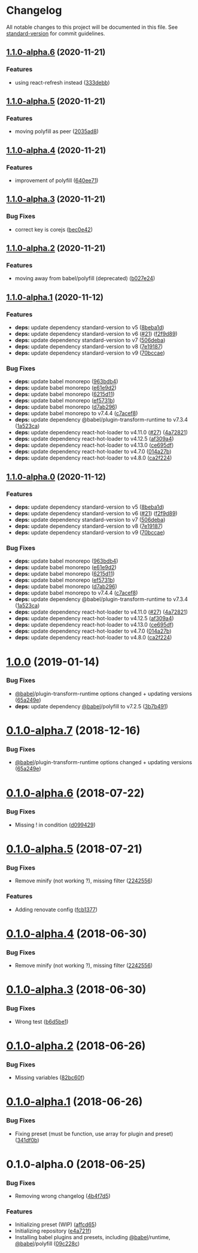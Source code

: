 # Changelog

All notable changes to this project will be documented in this file. See [standard-version](https://github.com/conventional-changelog/standard-version) for commit guidelines.

## [1.1.0-alpha.6](https://github.com/thc-tools/babel-preset-react/compare/v1.1.0-alpha.5...v1.1.0-alpha.6) (2020-11-21)


### Features

* using react-refresh instead ([333debb](https://github.com/thc-tools/babel-preset-react/commit/333debb73f4299d6bb4c9942c420220215c0aa2c))

## [1.1.0-alpha.5](https://github.com/thc-tools/babel-preset-react/compare/v1.1.0-alpha.4...v1.1.0-alpha.5) (2020-11-21)


### Features

*  moving polyfill as peer ([2035ad8](https://github.com/thc-tools/babel-preset-react/commit/2035ad810d6f2321ee8f67c6fa53b90f3b522af9))

## [1.1.0-alpha.4](https://github.com/thc-tools/babel-preset-react/compare/v1.1.0-alpha.3...v1.1.0-alpha.4) (2020-11-21)


### Features

* improvement of polyfill ([640ee71](https://github.com/thc-tools/babel-preset-react/commit/640ee71a95c7211c7f9371d70d3d2f6bb013e8f0))

## [1.1.0-alpha.3](https://github.com/thc-tools/babel-preset-react/compare/v1.1.0-alpha.2...v1.1.0-alpha.3) (2020-11-21)


### Bug Fixes

* correct key is corejs ([bec0e42](https://github.com/thc-tools/babel-preset-react/commit/bec0e4292688b3d76195119d8b31d118b311eedf))

## [1.1.0-alpha.2](https://github.com/thc-tools/babel-preset-react/compare/v1.1.0-alpha.1...v1.1.0-alpha.2) (2020-11-21)


### Features

* moving away from babel/polyfill (deprecated) ([b027e24](https://github.com/thc-tools/babel-preset-react/commit/b027e24dcb57710171f9a46af01a2aa772d2a77a))

## [1.1.0-alpha.1](https://github.com/thc-tools/babel-preset-react/compare/v1.0.0...v1.1.0-alpha.1) (2020-11-12)


### Features

* **deps:** update dependency standard-version to v5 ([8beba1d](https://github.com/thc-tools/babel-preset-react/commit/8beba1d3474b27f8715efc8381438235d4ff17bc))
* **deps:** update dependency standard-version to v6 ([#21](https://github.com/thc-tools/babel-preset-react/issues/21)) ([f2f9d89](https://github.com/thc-tools/babel-preset-react/commit/f2f9d896afba9ed4b2cc7fe6d788b45525805fee))
* **deps:** update dependency standard-version to v7 ([506deba](https://github.com/thc-tools/babel-preset-react/commit/506deba4bd72e4460000f84634d42aa6b25b214a))
* **deps:** update dependency standard-version to v8 ([7e19187](https://github.com/thc-tools/babel-preset-react/commit/7e19187ece4d905e8839a381e0f329692d8f9787))
* **deps:** update dependency standard-version to v9 ([70bccae](https://github.com/thc-tools/babel-preset-react/commit/70bccaee6ec5798f3425edc270ce6613958f9b0a))


### Bug Fixes

* **deps:** update babel monorepo ([963bdb4](https://github.com/thc-tools/babel-preset-react/commit/963bdb4e7c6ccf5ed4dfcf656556dbb32184f57b))
* **deps:** update babel monorepo ([e61e9d2](https://github.com/thc-tools/babel-preset-react/commit/e61e9d2914c9b0ad3ea39b2be272bca3453fc6d5))
* **deps:** update babel monorepo ([6215d11](https://github.com/thc-tools/babel-preset-react/commit/6215d11b25a64655660666a03f14ecb9eaf09000))
* **deps:** update babel monorepo ([ef5731b](https://github.com/thc-tools/babel-preset-react/commit/ef5731bdeb29894a855cf09ca7d23e250a9c6035))
* **deps:** update babel monorepo ([d7ab296](https://github.com/thc-tools/babel-preset-react/commit/d7ab296c17ba7b753525758c899e09356d4f1c8a))
* **deps:** update babel monorepo to v7.4.4 ([c7acef8](https://github.com/thc-tools/babel-preset-react/commit/c7acef8931fe92b6f77e34cb181f6f947d3fd28b))
* **deps:** update dependency @babel/plugin-transform-runtime to v7.3.4 ([1a523ca](https://github.com/thc-tools/babel-preset-react/commit/1a523cadb8ad11ff68beaf4ef8d245094ba6ea26))
* **deps:** update dependency react-hot-loader to v4.11.0 ([#27](https://github.com/thc-tools/babel-preset-react/issues/27)) ([4a72821](https://github.com/thc-tools/babel-preset-react/commit/4a7282161ed55a155b894180dc7e8955a2cd17f2))
* **deps:** update dependency react-hot-loader to v4.12.5 ([af309a4](https://github.com/thc-tools/babel-preset-react/commit/af309a4595d3287930877dc8bf6f7fe6d6651e0c))
* **deps:** update dependency react-hot-loader to v4.13.0 ([ce695df](https://github.com/thc-tools/babel-preset-react/commit/ce695df294b5395785a583542548b3aeef86eaf9))
* **deps:** update dependency react-hot-loader to v4.7.0 ([014a27b](https://github.com/thc-tools/babel-preset-react/commit/014a27b90643ac5469d7f277de44156b1b3af9b9))
* **deps:** update dependency react-hot-loader to v4.8.0 ([ca2f224](https://github.com/thc-tools/babel-preset-react/commit/ca2f224c13888ed1ac7ed41a3f73bc1e749c769e))

## [1.1.0-alpha.0](https://github.com/thc-tools/babel-preset-react/compare/v1.0.0...v1.1.0-alpha.0) (2020-11-12)


### Features

* **deps:** update dependency standard-version to v5 ([8beba1d](https://github.com/thc-tools/babel-preset-react/commit/8beba1d3474b27f8715efc8381438235d4ff17bc))
* **deps:** update dependency standard-version to v6 ([#21](https://github.com/thc-tools/babel-preset-react/issues/21)) ([f2f9d89](https://github.com/thc-tools/babel-preset-react/commit/f2f9d896afba9ed4b2cc7fe6d788b45525805fee))
* **deps:** update dependency standard-version to v7 ([506deba](https://github.com/thc-tools/babel-preset-react/commit/506deba4bd72e4460000f84634d42aa6b25b214a))
* **deps:** update dependency standard-version to v8 ([7e19187](https://github.com/thc-tools/babel-preset-react/commit/7e19187ece4d905e8839a381e0f329692d8f9787))
* **deps:** update dependency standard-version to v9 ([70bccae](https://github.com/thc-tools/babel-preset-react/commit/70bccaee6ec5798f3425edc270ce6613958f9b0a))


### Bug Fixes

* **deps:** update babel monorepo ([963bdb4](https://github.com/thc-tools/babel-preset-react/commit/963bdb4e7c6ccf5ed4dfcf656556dbb32184f57b))
* **deps:** update babel monorepo ([e61e9d2](https://github.com/thc-tools/babel-preset-react/commit/e61e9d2914c9b0ad3ea39b2be272bca3453fc6d5))
* **deps:** update babel monorepo ([6215d11](https://github.com/thc-tools/babel-preset-react/commit/6215d11b25a64655660666a03f14ecb9eaf09000))
* **deps:** update babel monorepo ([ef5731b](https://github.com/thc-tools/babel-preset-react/commit/ef5731bdeb29894a855cf09ca7d23e250a9c6035))
* **deps:** update babel monorepo ([d7ab296](https://github.com/thc-tools/babel-preset-react/commit/d7ab296c17ba7b753525758c899e09356d4f1c8a))
* **deps:** update babel monorepo to v7.4.4 ([c7acef8](https://github.com/thc-tools/babel-preset-react/commit/c7acef8931fe92b6f77e34cb181f6f947d3fd28b))
* **deps:** update dependency @babel/plugin-transform-runtime to v7.3.4 ([1a523ca](https://github.com/thc-tools/babel-preset-react/commit/1a523cadb8ad11ff68beaf4ef8d245094ba6ea26))
* **deps:** update dependency react-hot-loader to v4.11.0 ([#27](https://github.com/thc-tools/babel-preset-react/issues/27)) ([4a72821](https://github.com/thc-tools/babel-preset-react/commit/4a7282161ed55a155b894180dc7e8955a2cd17f2))
* **deps:** update dependency react-hot-loader to v4.12.5 ([af309a4](https://github.com/thc-tools/babel-preset-react/commit/af309a4595d3287930877dc8bf6f7fe6d6651e0c))
* **deps:** update dependency react-hot-loader to v4.13.0 ([ce695df](https://github.com/thc-tools/babel-preset-react/commit/ce695df294b5395785a583542548b3aeef86eaf9))
* **deps:** update dependency react-hot-loader to v4.7.0 ([014a27b](https://github.com/thc-tools/babel-preset-react/commit/014a27b90643ac5469d7f277de44156b1b3af9b9))
* **deps:** update dependency react-hot-loader to v4.8.0 ([ca2f224](https://github.com/thc-tools/babel-preset-react/commit/ca2f224c13888ed1ac7ed41a3f73bc1e749c769e))

<a name="1.0.0"></a>
# [1.0.0](https://github.com/thc-tools/babel-preset-react/compare/v0.1.0-alpha.7...v1.0.0) (2019-01-14)


### Bug Fixes

* [@babel](https://github.com/babel)/plugin-transform-runtime options changed + updating versions ([65a249e](https://github.com/thc-tools/babel-preset-react/commit/65a249e))
* **deps:** update dependency [@babel](https://github.com/babel)/polyfill to v7.2.5 ([3b7b491](https://github.com/thc-tools/babel-preset-react/commit/3b7b491))



<a name="0.1.0-alpha.7"></a>
# [0.1.0-alpha.7](https://github.com/thc-tools/babel-preset-react/compare/v0.1.0-alpha.6...v0.1.0-alpha.7) (2018-12-16)


### Bug Fixes

* [@babel](https://github.com/babel)/plugin-transform-runtime options changed + updating versions ([65a249e](https://github.com/thc-tools/babel-preset-react/commit/65a249e))



<a name="0.1.0-alpha.6"></a>
# [0.1.0-alpha.6](https://github.com/thc-tools/babel-preset-react/compare/v0.1.0-alpha.5...v0.1.0-alpha.6) (2018-07-22)


### Bug Fixes

* Missing ! in condition ([d099429](https://github.com/thc-tools/babel-preset-react/commit/d099429))



<a name="0.1.0-alpha.5"></a>
# [0.1.0-alpha.5](https://github.com/thc-tools/babel-preset-react/compare/v0.1.0-alpha.4...v0.1.0-alpha.5) (2018-07-21)


### Bug Fixes

* Remove minify (not working ?), missing filter ([2242556](https://github.com/thc-tools/babel-preset-react/commit/2242556))


### Features

* Adding renovate config ([fcb1377](https://github.com/thc-tools/babel-preset-react/commit/fcb1377))



<a name="0.1.0-alpha.4"></a>
# [0.1.0-alpha.4](https://github.com/thc-tools/babel-preset-react/compare/v0.1.0-alpha.3...v0.1.0-alpha.4) (2018-06-30)


### Bug Fixes

* Remove minify (not working ?), missing filter ([2242556](https://github.com/thc-tools/babel-preset-react/commit/2242556))



<a name="0.1.0-alpha.3"></a>
# [0.1.0-alpha.3](https://github.com/thc-tools/babel-preset-react/compare/v0.1.0-alpha.2...v0.1.0-alpha.3) (2018-06-30)


### Bug Fixes

* Wrong test ([b6d5be1](https://github.com/thc-tools/babel-preset-react/commit/b6d5be1))



<a name="0.1.0-alpha.2"></a>
# [0.1.0-alpha.2](https://github.com/thc-tools/babel-preset-react/compare/v0.1.0-alpha.1...v0.1.0-alpha.2) (2018-06-26)


### Bug Fixes

* Missing variables ([82bc60f](https://github.com/thc-tools/babel-preset-react/commit/82bc60f))



<a name="0.1.0-alpha.1"></a>
# [0.1.0-alpha.1](https://github.com/thc-tools/babel-preset-react/compare/v0.1.0-alpha.0...v0.1.0-alpha.1) (2018-06-26)


### Bug Fixes

* Fixing preset (must be function, use array for plugin and preset) ([341df0b](https://github.com/thc-tools/babel-preset-react/commit/341df0b))



<a name="0.1.0-alpha.0"></a>
# 0.1.0-alpha.0 (2018-06-25)


### Bug Fixes

* Removing wrong changelog ([4b4f7d5](https://github.com/thc-tools/babel-preset-react/commit/4b4f7d5))


### Features

* Initializing preset (WIP) ([affcd65](https://github.com/thc-tools/babel-preset-react/commit/affcd65))
* Initializing repository ([e4a721f](https://github.com/thc-tools/babel-preset-react/commit/e4a721f))
* Installing babel plugins and presets, including [@babel](https://github.com/babel)/runtime, [@babel](https://github.com/babel)/polyfill ([09c228c](https://github.com/thc-tools/babel-preset-react/commit/09c228c))
